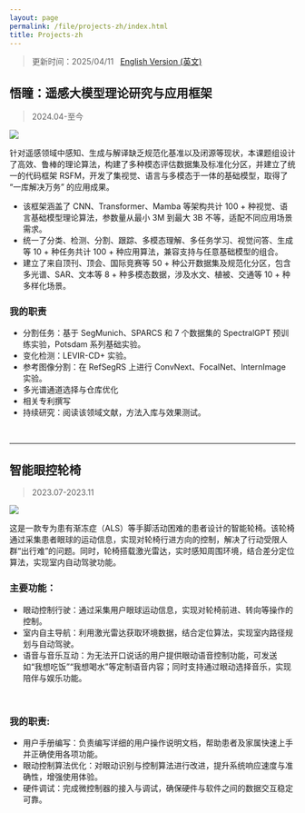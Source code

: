 ```yaml
---
layout: page
permalink: /file/projects-zh/index.html
title: Projects-zh
---
```


> 更新时间：2025/04/11 &nbsp;  [English Version (英文)](https://xxxxyliu.github.io//projects/)

## 悟瞳：遥感大模型理论研究与应用框架 
> 2024.04-至今

<div>
<img src="https://xxxxyliu.github.io/images/projects/rsfm.png"> 
</div>

针对遥感领域中感知、生成与解译缺乏规范化基准以及闭源等现状，本课题组设计了高效、鲁棒的理论算法，构建了多种模态评估数据集及标准化分区，并建立了统一的代码框架 RSFM，开发了集视觉、语言与多模态于一体的基础模型，取得了 “一库解决万务” 的应用成果。<br>

- 该框架涵盖了 CNN、Transformer、Mamba 等架构共计 100 + 种视觉、语言基础模型理论算法，参数量从最小 3M 到最大 3B 不等，适配不同应用场景需求。
- 统一了分类、检测、分割、跟踪、多模态理解、多任务学习、视觉问答、生成等 10 + 种任务共计 100 + 种应用算法，兼容支持与任意基础模型的组合。
- 建立了来自顶刊、顶会、国际竞赛等 50 + 种公开数据集及规范化分区，包含多光谱、SAR、文本等 8 + 种多模态数据，涉及水文、植被、交通等 10 + 种多样化场景。

### 我的职责
- 分割任务：基于 SegMunich、SPARCS 和 7 个数据集的 SpectralGPT 预训练实验，Potsdam 系列基础实验。
- 变化检测：LEVIR-CD+ 实验。
- 参考图像分割：在 RefSegRS 上进行 ConvNext、FocalNet、InternImage 实验。
- 多光谱通道选择与仓库优化
- 相关专利撰写
- 持续研究：阅读该领域文献，方法入库与效果测试。


<br>

---

## 智能眼控轮椅 
> 2023.07-2023.11

<div>
<img src="https://xxxxyliu.github.io/images/projects/chair.png"> 
</div>

这是一款专为患有渐冻症（ALS）等手脚活动困难的患者设计的智能轮椅。该轮椅通过采集患者眼球的运动信息，实现对轮椅行进方向的控制，解决了行动受限人群“出行难”的问题。同时，轮椅搭载激光雷达，实时感知周围环境，结合差分定位算法，实现室内自动驾驶功能。<br>
### 主要功能：
- 眼动控制行驶：通过采集用户眼球运动信息，实现对轮椅前进、转向等操作的控制。
- 室内自主导航：利用激光雷达获取环境数据，结合定位算法，实现室内路径规划与自动驾驶。
- 语音与音乐互动：为无法开口说话的用户提供眼动语音控制功能，可发送如“我想吃饭”“我想喝水”等定制语音内容；同时支持通过眼动选择音乐，实现陪伴与娱乐功能。
<br>

### 我的职责:
- 用户手册编写：负责编写详细的用户操作说明文档，帮助患者及家属快速上手并正确使用各项功能。
- 眼动控制算法优化：对眼动识别与控制算法进行改进，提升系统响应速度与准确性，增强使用体验。
- 硬件调试：完成微控制器的接入与调试，确保硬件与软件之间的数据交互稳定可靠。

<br>
